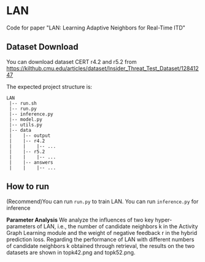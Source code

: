 # LAN

Code for paper "LAN: Learning Adaptive Neighbors for Real-Time ITD"

## Dataset Download

You can download dataset CERT r4.2 and r5.2 from  https://kilthub.cmu.edu/articles/dataset/Insider_Threat_Test_Dataset/12841247


The expected project structure is:

```
LAN
 |-- run.sh
 |-- run.py
 |-- inference.py
 |-- model.py
 |-- utils.py
 |-- data
 |    |-- output
 |    |-- r4.2
 |    |    |-- ...  
 |    |-- r5.2
 |    |    |-- ...      
 |    |-- answers
 |    |    |-- ...  
```

## How to run
(Recommend)You can run `run.py` to train LAN.
You can run `inference.py` for inference

**Parameter Analysis**
We analyze the influences of two key hyper-parameters of LAN, i.e., the number of candidate neighbors k in the Activity Graph Learning module and the weight of negative feedback r in the hybrid prediction loss. Regarding the performance of LAN with different numbers of candidate neighbors k obtained through retrieval, the results on the two datasets are shown in topk42.png and topk52.png.


